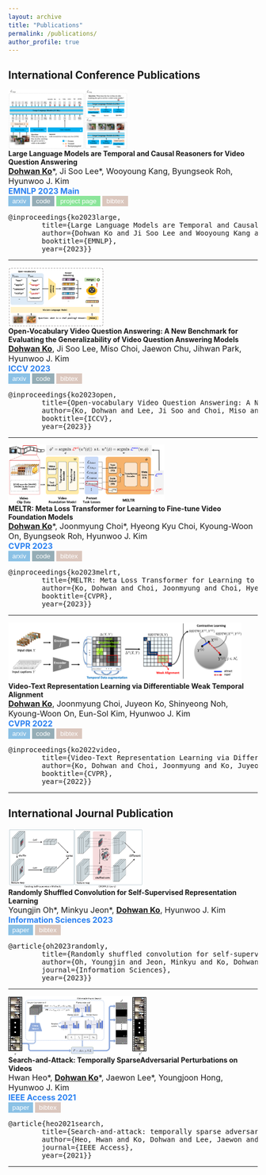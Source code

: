 ```yaml
---
layout: archive
title: "Publications"
permalink: /publications/
author_profile: true
---
```


## International Conference Publications
<div class="row">
	<div class="col-xs-10 col-sm-4 col-md-4" style="height:120px">
		<a class="thumbnail"><img src="../images/publications/flipped_vqa.png" height="100%" alt="VidChapters-7M: Video Chapters at Scale"></a>
	</div>
  <div class="col-xs-12 col-sm-8 col-md-8">
    <strong>Large Language Models are Temporal and Causal Reasoners for Video Question Answering</strong> <br>
    <span style="font-size: medium;"><u><strong>Dohwan Ko</strong></u>*, Ji Soo Lee*, Wooyoung Kang, Byungseok Roh, Hyunwoo J. Kim<br></span>
    <div style="font-size: medium; color: #2980f1;"><strong>EMNLP 2023 Main</strong></div>
    <a href="https://arxiv.org/abs/2310.15747"><button type="button" style="color: #fff; background-color: rgb(139, 193, 229); border-color: transparent;" class="btn btn-primary btn-sm">arxiv</button></a>
    <a href="https://github.com/mlvlab/Flipped-VQA"><button type="button" style="color: #fff; background-color: #95ADB6; border-color: transparent;" class="btn btn-primary btn-sm">code</button></a>
    <a href="vidchapters.html"><button type="button" style="color: #fff; background-color: rgb(139, 229, 154); border-color: transparent;" class="btn btn-primary btn-sm">project page</button></a>
    <button type="button" style="color: #fff; background-color: #DBC7BE; border-color: transparent;" class="btn btn-primary btn-sm" data-toggle="collapse" data-target="#emnlp2023">bibtex</button>
      <div id="emnlp2023" class="collapse">
        <pre><tt>@inproceedings{ko2023large,
        title={Large Language Models are Temporal and Causal Reasoners for Video Question Answering},
        author={Dohwan Ko and Ji Soo Lee and Wooyoung Kang and Byungseok Roh and Hyunwoo J. Kim},
        booktitle={EMNLP},
        year={2023}}</tt></pre>
      </div>
    <span></span>
  </div>
</div>
<hr>

<div class="row">
	<div class="col-xs-10 col-sm-4 col-md-4" style="height:120px">
		<a class="thumbnail"><img src="../images/publications/ovqa.png" height="100%" alt="VidChapters-7M: Video Chapters at Scale"></a>
	</div>
  <div class="col-xs-12 col-sm-8 col-md-8">
    <strong>Open-Vocabulary Video Question Answering: A New Benchmark for Evaluating the Generalizability of Video Question Answering Models</strong> <br>
    <span style="font-size: medium;"><u><strong>Dohwan Ko</strong></u>, Ji Soo Lee, Miso Choi, Jaewon Chu, Jihwan Park, Hyunwoo J. Kim<br></span>
    <div style="font-size: medium; color: #2980f1;"><strong>ICCV 2023</strong></div>
    <a href="https://arxiv.org/abs/2308.09363"><button type="button" style="color: #fff; background-color: rgb(139, 193, 229); border-color: transparent;" class="btn btn-primary btn-sm">arxiv</button></a>
    <a href="https://github.com/mlvlab/OVQA"><button type="button" style="color: #fff; background-color: #95ADB6; border-color: transparent;" class="btn btn-primary btn-sm">code</button></a>
    <button type="button" style="color: #fff; background-color: #DBC7BE; border-color: transparent;" class="btn btn-primary btn-sm" data-toggle="collapse" data-target="#iccv2023">bibtex</button>
      <div id="iccv2023" class="collapse">
        <pre><tt>@inproceedings{ko2023open,
        title={Open-vocabulary Video Question Answering: A New Benchmark for Evaluating the Generalizability of Video Question Answering Models},
        author={Ko, Dohwan and Lee, Ji Soo and Choi, Miso and Chu, Jaewon and Park, Jihwan and Kim, Hyunwoo J},
        booktitle={ICCV},
        year={2023}}</tt></pre>
      </div>
    <span></span>
  </div>
</div>
<hr>

<div class="row">
	<div class="col-xs-10 col-sm-4 col-md-4" style="height:120px">
		<a class="thumbnail"><img src="../images/publications/meltr.png" height="100%" alt="VidChapters-7M: Video Chapters at Scale"></a>
	</div>
  <div class="col-xs-12 col-sm-8 col-md-8">
    <strong>MELTR: Meta Loss Transformer for Learning to Fine-tune Video Foundation Models</strong> <br>
    <span style="font-size: medium;"><u><strong>Dohwan Ko</strong></u>*, Joonmyung Choi*, Hyeong Kyu Choi, Kyoung-Woon On, Byungseok Roh, Hyunwoo J. Kim<br></span>
    <div style="font-size: medium; color: #2980f1;"><strong>CVPR 2023</strong></div>
    <a href="https://arxiv.org/abs/2303.13009"><button type="button" style="color: #fff; background-color: rgb(139, 193, 229); border-color: transparent;" class="btn btn-primary btn-sm">arxiv</button></a>
    <a href="https://github.com/mlvlab/MELTR"><button type="button" style="color: #fff; background-color: #95ADB6; border-color: transparent;" class="btn btn-primary btn-sm">code</button></a>
    <button type="button" style="color: #fff; background-color: #DBC7BE; border-color: transparent;" class="btn btn-primary btn-sm" data-toggle="collapse" data-target="#cvpr2023">bibtex</button>
      <div id="cvpr2023" class="collapse">
        <pre><tt>@inproceedings{ko2023melrt,
        title={MELTR: Meta Loss Transformer for Learning to Fine-tune Video Foundation Models},
        author={Ko, Dohwan and Choi, Joonmyung and Choi, Hyeong Kyu and On, Kyoung-Woon and Roh, Byungseok and Kim, Hyunwoo J},
        booktitle={CVPR},
        year={2023}}</tt></pre>
      </div>
    <span></span>
  </div>
</div>
<hr>

<div class="row">
	<div class="col-xs-10 col-sm-4 col-md-4" style="height:120px">
		<a class="thumbnail"><img src="../images/publications/vt_twins.png" height="100%" alt="VidChapters-7M: Video Chapters at Scale"></a>
	</div>
  <div class="col-xs-12 col-sm-8 col-md-8">
    <strong>Video-Text Representation Learning via Differentiable Weak Temporal Alignment</strong> <br>
    <span style="font-size: medium;"><u><strong>Dohwan Ko</strong></u>, Joonmyung Choi, Juyeon Ko, Shinyeong Noh, Kyoung-Woon On, Eun-Sol Kim, Hyunwoo J. Kim<br></span>
    <div style="font-size: medium; color: #2980f1;"><strong>CVPR 2022</strong></div>
    <a href="https://arxiv.org/abs/2203.16784"><button type="button" style="color: #fff; background-color: rgb(139, 193, 229); border-color: transparent;" class="btn btn-primary btn-sm">arxiv</button></a>
    <a href="https://github.com/mlvlab/VT-TWINS"><button type="button" style="color: #fff; background-color: #95ADB6; border-color: transparent;" class="btn btn-primary btn-sm">code</button></a>
    <button type="button" style="color: #fff; background-color: #DBC7BE; border-color: transparent;" class="btn btn-primary btn-sm" data-toggle="collapse" data-target="#cvpr2022">bibtex</button>
      <div id="cvpr2022" class="collapse">
        <pre><tt>@inproceedings{ko2022video,
        title={Video-Text Representation Learning via Differentiable Weak Temporal Alignment},
        author={Ko, Dohwan and Choi, Joonmyung and Ko, Juyeon and Noh, Shinyeong and On, Kyoung-Woon and Kim, Eun-Sol and Kim, Hyunwoo J},
        booktitle={CVPR},
        year={2022}}</tt></pre>
      </div>
    <span></span>
  </div>
</div>
<hr>


## International Journal Publication
<div class="row">
	<div class="col-xs-10 col-sm-4 col-md-4" style="height:120px">
		<a class="thumbnail"><img src="../images/publications/croffle.png" height="100%" alt="VidChapters-7M: Video Chapters at Scale"></a>
	</div>
  <div class="col-xs-12 col-sm-8 col-md-8">
    <strong>Randomly Shuffled Convolution for Self-Supervised Representation Learning</strong> <br>
    <span style="font-size: medium;">Youngjin Oh*, Minkyu Jeon*, <u><strong>Dohwan Ko</strong></u>, Hyunwoo J. Kim<br></span>
    <div style="font-size: medium; color: #2980f1;"><strong>Information Sciences 2023</strong></div>
    <a href="https://www.sciencedirect.com/science/article/pii/S0020025522013032"><button type="button" style="color: #fff; background-color: rgb(139, 193, 229); border-color: transparent;" class="btn btn-primary btn-sm">paper</button></a>
    <button type="button" style="color: #fff; background-color: #DBC7BE; border-color: transparent;" class="btn btn-primary btn-sm" data-toggle="collapse" data-target="#info2023">bibtex</button>
      <div id="info2023" class="collapse">
        <pre><tt>@article{oh2023randomly,
        title={Randomly shuffled convolution for self-supervised representation learning},
        author={Oh, Youngjin and Jeon, Minkyu and Ko, Dohwan and Kim, Hyunwoo J},
        journal={Information Sciences},
        year={2023}}</tt></pre>
      </div>
    <span></span>
  </div>
</div>
<hr>

<div class="row">
	<div class="col-xs-10 col-sm-4 col-md-4" style="height:120px">
		<a class="thumbnail"><img src="../images/publications/search_and_attack.png" height="100%" alt="VidChapters-7M: Video Chapters at Scale"></a>
	</div>
  <div class="col-xs-12 col-sm-8 col-md-8">
    <strong>Search-and-Attack: Temporally SparseAdversarial Perturbations on Videos</strong><br>
    <span style="font-size: medium;">Hwan Heo*, <u><strong>Dohwan Ko</strong></u>*, Jaewon Lee*, Youngjoon Hong, Hyunwoo J. Kim<br></span>
    <div style="font-size: medium; color: #2980f1;"><strong>IEEE Access 2021</strong></div>
    <a href="https://ieeexplore.ieee.org/stamp/stamp.jsp?tp=&arnumber=9592758&tag=1"><button type="button" style="color: #fff; background-color: rgb(139, 193, 229); border-color: transparent;" class="btn btn-primary btn-sm">paper</button></a>
    <button type="button" style="color: #fff; background-color: #DBC7BE; border-color: transparent;" class="btn btn-primary btn-sm" data-toggle="collapse" data-target="#access2021">bibtex</button>
      <div id="access2021" class="collapse">
        <pre><tt>@article{heo2021search,
        title={Search-and-attack: temporally sparse adversarial perturbations on videos},
        author={Heo, Hwan and Ko, Dohwan and Lee, Jaewon and Hong, Youngjoon and Kim, Hyunwoo J},
        journal={IEEE Access},
        year={2021}}</tt></pre>
      </div>
    <span></span>
  </div>
</div>
<hr>